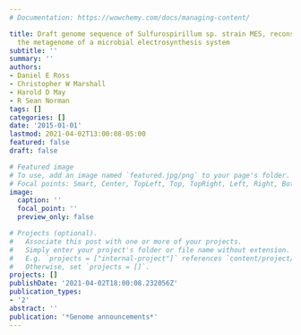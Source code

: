 ```yaml
---
# Documentation: https://wowchemy.com/docs/managing-content/

title: Draft genome sequence of Sulfurospirillum sp. strain MES, reconstructed from
  the metagenome of a microbial electrosynthesis system
subtitle: ''
summary: ''
authors:
- Daniel E Ross
- Christopher W Marshall
- Harold D May
- R Sean Norman
tags: []
categories: []
date: '2015-01-01'
lastmod: 2021-04-02T13:00:08-05:00
featured: false
draft: false

# Featured image
# To use, add an image named `featured.jpg/png` to your page's folder.
# Focal points: Smart, Center, TopLeft, Top, TopRight, Left, Right, BottomLeft, Bottom, BottomRight.
image:
  caption: ''
  focal_point: ''
  preview_only: false

# Projects (optional).
#   Associate this post with one or more of your projects.
#   Simply enter your project's folder or file name without extension.
#   E.g. `projects = ["internal-project"]` references `content/project/deep-learning/index.md`.
#   Otherwise, set `projects = []`.
projects: []
publishDate: '2021-04-02T18:00:08.232056Z'
publication_types:
- '2'
abstract: ''
publication: '*Genome announcements*'
---
```

